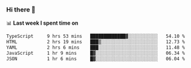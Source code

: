 ### Hi there 👋

<!--
**DBvc/DBvc** is a ✨ _special_ ✨ repository because its `README.md` (this file) appears on your GitHub profile.

Here are some ideas to get you started:

- 🔭 I’m currently working on ...
- 🌱 I’m currently learning ...
- 👯 I’m looking to collaborate on ...
- 🤔 I’m looking for help with ...
- 💬 Ask me about ...
- 📫 How to reach me: ...
- 😄 Pronouns: ...
- ⚡ Fun fact: ...
-->

📊 **Last week I spent time on**
<!--START_SECTION:waka-->

```txt
TypeScript     9 hrs 53 mins   █████████████▓░░░░░░░░░░░   54.10 %
HTML           2 hrs 19 mins   ███▒░░░░░░░░░░░░░░░░░░░░░   12.73 %
YAML           2 hrs 6 mins    ███░░░░░░░░░░░░░░░░░░░░░░   11.48 %
JavaScript     1 hr 9 mins     █▓░░░░░░░░░░░░░░░░░░░░░░░   06.34 %
JSON           1 hr 6 mins     █▓░░░░░░░░░░░░░░░░░░░░░░░   06.04 %
```

<!--END_SECTION:waka-->
